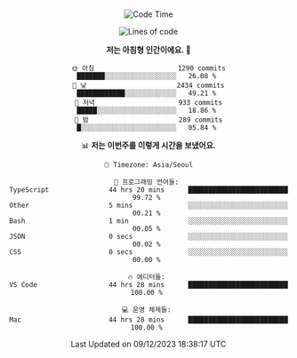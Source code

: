 <div align="center">

<br />

 <!--START_SECTION:waka-->
![Code Time](http://img.shields.io/badge/Code%20Time-1%2C782%20hrs%2024%20mins-blue)

![Lines of code](https://img.shields.io/badge/%EC%A0%80%EB%8A%94%20%EC%97%AC%ED%83%9C%EA%B9%8C%EC%A7%80%20-3.4%20million%20%EC%A4%84%EC%9D%98%20%EC%BD%94%EB%93%9C%EB%A5%BC%20%EC%9E%91%EC%84%B1%ED%96%88%EC%96%B4%EC%9A%94.-blue)

**저는 아침형 인간이에요. 🐤** 

```text
🌞 아침                     1290 commits        ███████░░░░░░░░░░░░░░░░░░   26.08 % 
🌆 낮　                     2434 commits        ████████████░░░░░░░░░░░░░   49.21 % 
🌃 저녁                     933 commits         █████░░░░░░░░░░░░░░░░░░░░   18.86 % 
🌙 밤　                     289 commits         █░░░░░░░░░░░░░░░░░░░░░░░░   05.84 % 
```


📊 **저는 이번주를 이렇게 시간을 보냈어요.** 

```text
🕑︎ Timezone: Asia/Seoul

💬 프로그래밍 언어들: 
TypeScript               44 hrs 20 mins      █████████████████████████   99.72 % 
Other                    5 mins              ░░░░░░░░░░░░░░░░░░░░░░░░░   00.21 % 
Bash                     1 min               ░░░░░░░░░░░░░░░░░░░░░░░░░   00.05 % 
JSON                     0 secs              ░░░░░░░░░░░░░░░░░░░░░░░░░   00.02 % 
CSS                      0 secs              ░░░░░░░░░░░░░░░░░░░░░░░░░   00.00 % 

🔥 에디터들: 
VS Code                  44 hrs 28 mins      █████████████████████████   100.00 % 

💻 운영 체제들: 
Mac                      44 hrs 28 mins      █████████████████████████   100.00 % 
```


 Last Updated on 09/12/2023 18:38:17 UTC
<!--END_SECTION:waka-->

</div>
